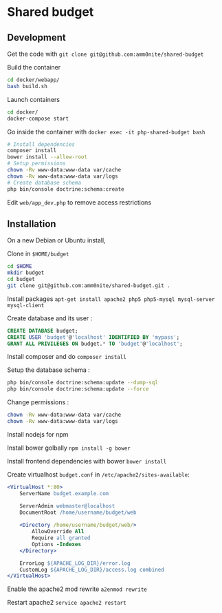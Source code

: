 # Shared budget

## Development

Get the code with `git clone git@github.com:amm0nite/shared-budget`

Build the container

```bash
cd docker/webapp/
bash build.sh
```

Launch containers

```bash
cd docker/
docker-compose start
```

Go inside the container with `docker exec -it php-shared-budget bash`

```bash
# Install dependencies
composer install
bower install --allow-root
# Setup permissions
chown -Rv www-data:www-data var/cache
chown -Rv www-data:www-data var/logs
# Create database schema
php bin/console doctrine:schema:create
```

Edit `web/app_dev.php` to remove access restrictions

## Installation

On a new Debian or Ubuntu install,

Clone in `$HOME/budget`

```bash
cd $HOME
mkdir budget
cd budget
git clone git@github.com:amm0nite/shared-budget.git .
```

Install packages `apt-get install apache2 php5 php5-mysql mysql-server mysql-client`

Create database and its user :

```sql
CREATE DATABASE budget;
CREATE USER 'budget'@'localhost' IDENTIFIED BY 'mypass';
GRANT ALL PRIVILEGES ON budget.* TO 'budget'@'localhost';
```

Install composer and do `composer install`

Setup the database schema :

```bash
php bin/console doctrine:schema:update --dump-sql
php bin/console doctrine:schema:update --force
```

Change permissions :

```bash
chown -Rv www-data:www-data var/cache
chown -Rv www-data:www-data var/logs
```

Install nodejs for npm 

Install bower golbally `npm install -g bower`

Install frontend dependencies with bower `bower install`

Create virtualhost `budget.conf` in `/etc/apache2/sites-available`:

```apache
<VirtualHost *:80>
	ServerName budget.example.com

	ServerAdmin webmaster@localhost
	DocumentRoot /home/username/budget/web
	
	<Directory /home/username/budget/web/>
		AllowOverride All
		Require all granted
		Options -Indexes
	</Directory>

	ErrorLog ${APACHE_LOG_DIR}/error.log
	CustomLog ${APACHE_LOG_DIR}/access.log combined
</VirtualHost>
```

Enable the apache2 mod rewrite `a2enmod rewrite`

Restart apache2 `service apache2 restart`
